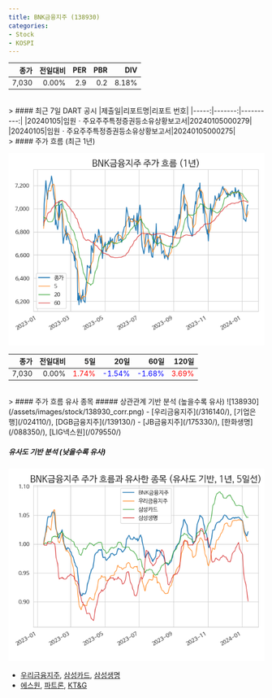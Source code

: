 ```yaml
---
title: BNK금융지주 (138930)
categories:
- Stock
- KOSPI
---
```


|종가|전일대비|PER|PBR|DIV|
|---:|-------:|--:|--:|--:|
|7,030|0.00%|2.9|0.2|8.18%|

<!-- more -->

<br>
> #### 최근 7일 DART 공시
|제출일|리포트명|리포트 번호|
|-----:|-------:|----------:|
|20240105|임원ㆍ주요주주특정증권등소유상황보고서|20240105000279|
|20240105|임원ㆍ주요주주특정증권등소유상황보고서|20240105000275|

<br>
> #### 주가 흐름 (최근 1년)

![138930](/assets/images/stock/138930.png)

|종가|전일대비|5일|20일|60일|120일|
|---:|-------:|--:|---:|---:|----:|
|7,030|0.00%|<span style="color: red">1.74%</span>|<span style="color: blue">-1.54%</span>|<span style="color: blue">-1.68%</span>|<span style="color: red">3.69%</span>|

<br>
> #### 주가 흐름 유사 종목
##### 상관관계 기반 분석 (높을수록 유사)
![138930](/assets/images/stock/138930_corr.png)
- [우리금융지주](/316140/), [기업은행](/024110/), [DGB금융지주](/139130/)
- [JB금융지주](/175330/), [한화생명](/088350/), [LIG넥스원](/079550/)

##### 유사도 기반 분석 (낮을수록 유사)	
![138930](/assets/images/stock/138930_sim.png)
- [우리금융지주](/316140/), [삼성카드](/029780/), [삼성생명](/032830/)
- [에스원](/012750/), [파트론](/091700/), [KT&G](/033780/)